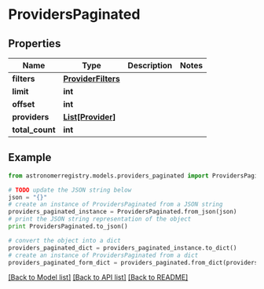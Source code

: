 # ProvidersPaginated


## Properties
Name | Type | Description | Notes
------------ | ------------- | ------------- | -------------
**filters** | [**ProviderFilters**](ProviderFilters.md) |  | 
**limit** | **int** |  | 
**offset** | **int** |  | 
**providers** | [**List[Provider]**](Provider.md) |  | 
**total_count** | **int** |  | 

## Example

```python
from astronomerregistry.models.providers_paginated import ProvidersPaginated

# TODO update the JSON string below
json = "{}"
# create an instance of ProvidersPaginated from a JSON string
providers_paginated_instance = ProvidersPaginated.from_json(json)
# print the JSON string representation of the object
print ProvidersPaginated.to_json()

# convert the object into a dict
providers_paginated_dict = providers_paginated_instance.to_dict()
# create an instance of ProvidersPaginated from a dict
providers_paginated_form_dict = providers_paginated.from_dict(providers_paginated_dict)
```
[[Back to Model list]](../README.md#documentation-for-models) [[Back to API list]](../README.md#documentation-for-api-endpoints) [[Back to README]](../README.md)


